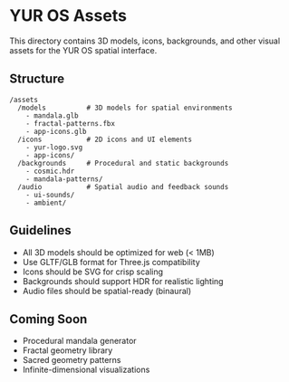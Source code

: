 # YUR OS Assets

This directory contains 3D models, icons, backgrounds, and other visual assets for the YUR OS spatial interface.

## Structure

```
/assets
  /models          # 3D models for spatial environments
    - mandala.glb
    - fractal-patterns.fbx
    - app-icons.glb
  /icons           # 2D icons and UI elements
    - yur-logo.svg
    - app-icons/
  /backgrounds     # Procedural and static backgrounds
    - cosmic.hdr
    - mandala-patterns/
  /audio           # Spatial audio and feedback sounds
    - ui-sounds/
    - ambient/
```

## Guidelines

- All 3D models should be optimized for web (< 1MB)
- Use GLTF/GLB format for Three.js compatibility
- Icons should be SVG for crisp scaling
- Backgrounds should support HDR for realistic lighting
- Audio files should be spatial-ready (binaural)

## Coming Soon

- Procedural mandala generator
- Fractal geometry library
- Sacred geometry patterns
- Infinite-dimensional visualizations